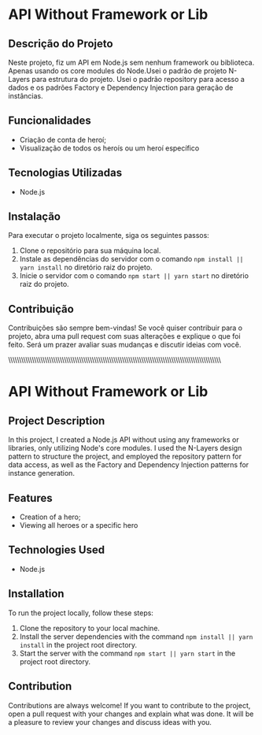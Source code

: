 # API Without Framework or Lib

<h2>Descrição do Projeto</h2>
<p>Neste projeto, fiz um API em Node.js sem nenhum framework ou biblioteca. Apenas usando os core modules do Node.Usei o padrão de projeto N-Layers para estrutura do projeto. Usei o padrão repository para acesso a dados e os padrões Factory e Dependency Injection para geração de instâncias.</p>

<h2>Funcionalidades</h2>
<ul>
	<li>Criação de conta de heroí;</li>
	<li>Visualização de todos os heroís ou um heroí específico</li>
</ul>

<h2>Tecnologias Utilizadas</h2>
<ul>
	<li>Node.js</li>
</ul>

<h2>Instalação</h2>
<p>Para executar o projeto localmente, siga os seguintes passos:</p>
<ol>
	<li>Clone o repositório para sua máquina local.</li>
	<li>Instale as dependências do servidor com o comando <code>npm install || yarn install</code> no diretório raiz do projeto.</li>
	<li>Inicie o servidor com o comando <code>npm start || yarn start</code> no diretório raiz do projeto.</li>
</ol>

<h2>Contribuição</h2>
<p>Contribuições são sempre bem-vindas! Se você quiser contribuir para o projeto, abra uma pull request com suas alterações e explique o que foi feito. Será um prazer avaliar suas mudanças e discutir ideias com você.</p>

\\\\\\\\\\\\\\\\\\\\\\\\\\\\\\\\\\\\\\\\\\\\\\\\\\\\\\\\\\\\\\\\\\\\\\\\\\\\\\\\\\\\\\\\\\\\\\\\\\\\\\\\\\\\\\\\\\\\\\\\\\\\\\\\\\\\\\\\\\\\\\\\\\\\\\\\\\\\\\\\\\\\\\\\\\\\\\\\\\\\\\\\\\\\\\\\\\\\\

# API Without Framework or Lib

<h2>Project Description</h2>
<p>In this project, I created a Node.js API without using any frameworks or libraries, only utilizing Node's core modules. I used the N-Layers design pattern to structure the project, and employed the repository pattern for data access, as well as the Factory and Dependency Injection patterns for instance generation.</p>

<h2>Features</h2>
<ul>
	<li>Creation of a hero;</li>
	<li>Viewing all heroes or a specific hero</li>
</ul>

<h2>Technologies Used</h2>
<ul>
	<li>Node.js</li>
</ul>

<h2>Installation</h2>
<p>To run the project locally, follow these steps:</p>
<ol>
	<li>Clone the repository to your local machine.</li>
	<li>Install the server dependencies with the command <code>npm install || yarn install</code> in the project root directory.</li>
	<li>Start the server with the command <code>npm start || yarn start</code> in the project root directory.</li>
</ol>

<h2>Contribution</h2>
<p>Contributions are always welcome! If you want to contribute to the project, open a pull request with your changes and explain what was done. It will be a pleasure to review your changes and discuss ideas with you.</p>
